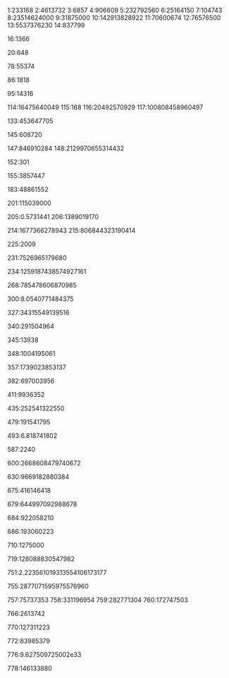 1:233168
2:4613732
3:6857
4:906609
5:232792560
6:25164150
7:104743
8:23514624000
9:31875000
10:142913828922
11:70600674
12:76576500
13:5537376230
14:837799

16:1366



20:648

























































78:55374







86:1818








95:14316


















114:16475640049
115:168
116:20492570929
117:100808458960497















133:453647705











145:608720

147:846910284
148:2129970655314432



152:301


155:3857447



























183:48861552

















201:115039000



205:0.5731441
206:1389019170







214:1677366278943
215:806844323190414









225:2009





231:7526965179680


234:1259187438574927161

































268:785478606870985































300:8.0540771484375


























327:34315549139516












340:291504964




345:13938


348:1004195061








357:1739023853137
























382:697003956




























411:9936352























435:252541322550











































479:191541795













493:6.818741802





























































































587:2240












600:2668608479740672





























630:9669182880384












































675:416146418



679:644997092988678




684:922058210

686:193060223























710:1275000








719:128088830547982































751:2.223561019313554106173177



755:2877071595975576960

757:75737353
758:331196954
759:282771304
760:172747503





766:2613742



770:127311223

772:83985379



776:9.627509725002e33

778:146133880
